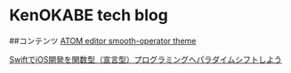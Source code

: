 # KenOKABE tech blog

##コンテンツ
[ATOM editor smooth-operator theme](/contents/entries/entry20140130/entry.html)


[SwiftでiOS開発を関数型（宣言型）プログラミングへパラダイムシフトしよう](/contents/entries/entry20140611/entry.html)
